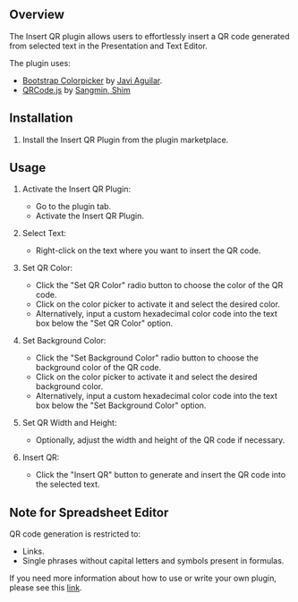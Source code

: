 ## Overview

The Insert QR plugin allows users to effortlessly insert a QR code generated from selected text in the Presentation and Text Editor.

The plugin uses:

- [Bootstrap Colorpicker](https://github.com/itsjavi/bootstrap-colorpicker) by [Javi Aguilar](https://github.com/itsjavi).
- [QRCode.js](https://github.com/davidshimjs/qrcodejs) by [Sangmin, Shim](https://github.com/davidshimjs)

## Installation

1. Install the Insert QR Plugin from the plugin marketplace.

## Usage

1. Activate the Insert QR Plugin:
   - Go to the plugin tab.
   - Activate the Insert QR Plugin.

2. Select Text:
   - Right-click on the text where you want to insert the QR code.

3. Set QR Color:
   - Click the "Set QR Color" radio button to choose the color of the QR code.
   - Click on the color picker to activate it and select the desired color.
   - Alternatively, input a custom hexadecimal color code into the text box below the "Set QR Color" option.

4. Set Background Color:
   - Click the "Set Background Color" radio button to choose the background color of the QR code.
   - Click on the color picker to activate it and select the desired background color.
   - Alternatively, input a custom hexadecimal color code into the text box below the "Set Background Color" option.

5. Set QR Width and Height:
   - Optionally, adjust the width and height of the QR code if necessary.

6. Insert QR:
   - Click the "Insert QR" button to generate and insert the QR code into the selected text.

## Note for Spreadsheet Editor
QR code generation is restricted to:
- Links.
- Single phrases without capital letters and symbols present in formulas.

If you need more information about how to use or write your own plugin, please see this [link](https://api.onlyoffice.com/plugin/basic).
